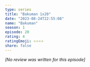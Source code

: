 ```yaml
---
type: series
title: "Bakuman 1x20"
date: "2023-08-24T22:55:08"
name: "Bakuman"
season: 1
episode: 20
rating: 4
ratingEmoji: ⭐️⭐️⭐️⭐️
share: false
---
```


_[No review was written for this episode]_
